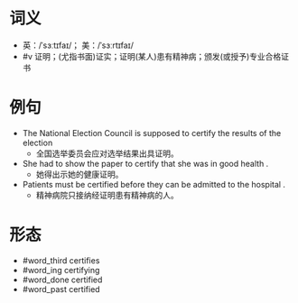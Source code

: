 # 词义
- 英：/ˈsɜːtɪfaɪ/； 美：/ˈsɜːrtɪfaɪ/
- #v 证明；(尤指书面)证实；证明(某人)患有精神病；颁发(或授予)专业合格证书
# 例句
- The National Election Council is supposed to certify the results of the election
	- 全国选举委员会应对选举结果出具证明。
- She had to show the paper to certify that she was in good health .
	- 她得出示她的健康证明。
- Patients must be certified before they can be admitted to the hospital .
	- 精神病院只接纳经证明患有精神病的人。
# 形态
- #word_third certifies
- #word_ing certifying
- #word_done certified
- #word_past certified
